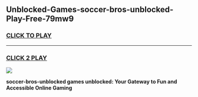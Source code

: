 
## Unblocked-Games-soccer-bros-unblocked-Play-Free-79mw9
<h3>
<a href="https://premium76.site?title=soccer-bros-unblocked&ref=18A1">CLICK TO PLAY</a></h3>
<hr>

<h3>
<a href="https://premium76.site?title=soccer-bros-unblocked&ref=18A1">CLICK 2 PLAY</a>
  
</h3>

<a href="https://premium76.site?title=soccer-bros-unblocked&ref=18A1"><img src="https://clearcache.store/games.png"></a>


**soccer-bros-unblocked games unblocked: Your Gateway to Fun and Accessible Online Gaming**
